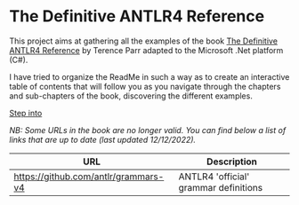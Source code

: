 # The Definitive ANTLR4 Reference

This project aims at gathering all the examples of the book [The Definitive ANTLR4 Reference](https://amzn.eu/d/cqjZfEa) by Terence Parr adapted to the Microsoft .Net platform (C#).

I have tried to organize the ReadMe in such a way as to create an interactive table of contents that will follow you as you navigate through the chapters and sub-chapters of the book, discovering the different examples.

[Step into](Reefact.BookExamples.Antlr4)

_NB: Some URLs in the book are no longer valid. You can find below a list of links that are up to date (last updated 12/12/2022)._

|  URL  |  Description  |
| ----- | ------------- |
| https://github.com/antlr/grammars-v4 | ANTLR4 'official' grammar definitions | 
